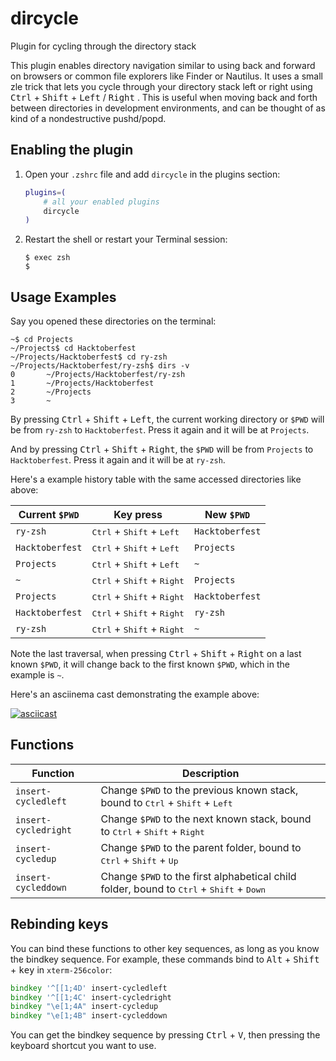 # dircycle

Plugin for cycling through the directory stack

This plugin enables directory navigation similar to using back and forward on browsers or common file explorers like Finder or Nautilus. It uses a small zle trick that lets you cycle through your directory stack left or right using <kbd>Ctrl</kbd> + <kbd>Shift</kbd> + <kbd>Left</kbd> / <kbd>Right</kbd> . This is useful when moving back and forth between directories in development environments, and can be thought of as kind of a nondestructive pushd/popd.

## Enabling the plugin

1. Open your `.zshrc` file and add `dircycle` in the plugins section:

   ```zsh
   plugins=(
       # all your enabled plugins
       dircycle
   )
   ```

2. Restart the shell or restart your Terminal session:

   ```console
   $ exec zsh
   $
   ```

## Usage Examples

Say you opened these directories on the terminal:

```console
~$ cd Projects
~/Projects$ cd Hacktoberfest
~/Projects/Hacktoberfest$ cd ry-zsh
~/Projects/Hacktoberfest/ry-zsh$ dirs -v
0       ~/Projects/Hacktoberfest/ry-zsh
1       ~/Projects/Hacktoberfest
2       ~/Projects
3       ~
```

By pressing <kbd>Ctrl</kbd> + <kbd>Shift</kbd> + <kbd>Left</kbd>, the current working directory or `$PWD` will be from `ry-zsh` to `Hacktoberfest`. Press it again and it will be at `Projects`.

And by pressing <kbd>Ctrl</kbd> + <kbd>Shift</kbd> + <kbd>Right</kbd>, the `$PWD` will be from `Projects` to `Hacktoberfest`. Press it again and it will be at `ry-zsh`.

Here's a example history table with the same accessed directories like above:

| Current `$PWD`  | Key press                                             | New `$PWD`      |
| --------------- | ----------------------------------------------------- | --------------- |
| `ry-zsh`     | <kbd>Ctrl</kbd> + <kbd>Shift</kbd> + <kbd>Left</kbd>  | `Hacktoberfest` |
| `Hacktoberfest` | <kbd>Ctrl</kbd> + <kbd>Shift</kbd> + <kbd>Left</kbd>  | `Projects`      |
| `Projects`      | <kbd>Ctrl</kbd> + <kbd>Shift</kbd> + <kbd>Left</kbd>  | `~`             |
| `~`             | <kbd>Ctrl</kbd> + <kbd>Shift</kbd> + <kbd>Right</kbd> | `Projects`      |
| `Projects`      | <kbd>Ctrl</kbd> + <kbd>Shift</kbd> + <kbd>Right</kbd> | `Hacktoberfest` |
| `Hacktoberfest` | <kbd>Ctrl</kbd> + <kbd>Shift</kbd> + <kbd>Right</kbd> | `ry-zsh`     |
| `ry-zsh`     | <kbd>Ctrl</kbd> + <kbd>Shift</kbd> + <kbd>Right</kbd> | `~`             |

Note the last traversal, when pressing <kbd>Ctrl</kbd> + <kbd>Shift</kbd> + <kbd>Right</kbd> on a last known `$PWD`, it will change back to the first known `$PWD`, which in the example is `~`.

Here's an asciinema cast demonstrating the example above:

[![asciicast](https://asciinema.org/a/204406.png)](https://asciinema.org/a/204406)

## Functions

| Function             | Description                                                                                                         |
| -------------------- | ------------------------------------------------------------------------------------------------------------------- |
| `insert-cycledleft`  | Change `$PWD` to the previous known stack, bound to <kbd>Ctrl</kbd> + <kbd>Shift</kbd> + <kbd>Left</kbd>            |
| `insert-cycledright` | Change `$PWD` to the next known stack, bound to <kbd>Ctrl</kbd> + <kbd>Shift</kbd> + <kbd>Right</kbd>               |
| `insert-cycledup`    | Change `$PWD` to the parent folder, bound to <kbd>Ctrl</kbd> + <kbd>Shift</kbd> + <kbd>Up</kbd>                     |
| `insert-cycleddown`  | Change `$PWD` to the first alphabetical child folder, bound to <kbd>Ctrl</kbd> + <kbd>Shift</kbd> + <kbd>Down</kbd> |

## Rebinding keys

You can bind these functions to other key sequences, as long as you know the bindkey sequence. For example, these commands bind to <kbd>Alt</kbd> + <kbd>Shift</kbd> + <kbd>key</kbd> in `xterm-256color`:

```zsh
bindkey '^[[1;4D' insert-cycledleft
bindkey '^[[1;4C' insert-cycledright
bindkey "\e[1;4A" insert-cycledup
bindkey "\e[1;4B" insert-cycleddown
```

You can get the bindkey sequence by pressing <kbd>Ctrl</kbd> + <kbd>V</kbd>, then pressing the keyboard shortcut you want to use.
